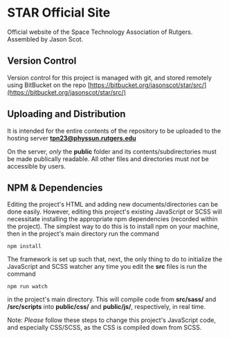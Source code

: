 # STAR Official Site

Official website of the Space Technology Association of Rutgers. Assembled by Jason Scot.

## Version Control

Version control for this project is managed with git, and stored remotely using BitBucket on the repo [https://bitbucket.org/jasonscot/star/src/](https://bitbucket.org/jasonscot/star/src/)

## Uploading and Distribution

It is intended for the entire contents of the repository to be uploaded to the hosting server **tpn23@physsun.rutgers.edu**

On the server, *only* the **public** folder and its contents/subdirectories must be made publically readable. All other files and directories must *not* be accessible by users.

## NPM & Dependencies

Editing the project's HTML and adding new documents/directories can be done easily. However, editing this project's existing JavaScript or SCSS will necessitate installing the appropriate npm dependencies (recorded within the project). The simplest way to do this is to install npm on your machine, then in the project's main directory run the command
```
npm install
```
The framework is set up such that, next, the only thing to do to initialize the JavaScript and SCSS watcher any time you edit the **src** files is run the command
```
npm run watch
```
in the project's main directory. This will compile code from **src/sass/** and **/src/scripts** into **public/css/** and **public/js/**, respectively, in real time.

Note: *Please* follow these steps to change this project's JavaScript code, and especially CSS/SCSS, as the CSS is compiled down from SCSS.

